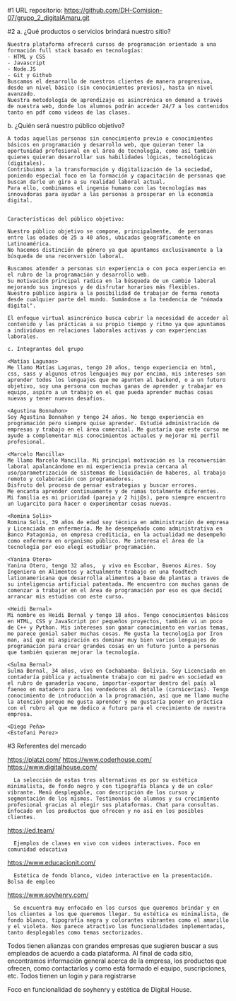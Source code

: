 #1 URL repositorio:
https://github.com/DH-Comision-07/grupo_2_digitalAmaru.git

#2
a. ¿Qué productos o servicios brindará nuestro sitio?

    Nuestra plataforma ofrecerá cursos de programación orientado a una formación full stack basado en tecnologías:
    - HTML y CSS
    - Javascript
    - Node.JS
    - Git y Github
    Buscamos el desarrollo de nuestros clientes de manera progresiva, desde un nivel básico (sin conocimientos previos), hasta un nivel avanzado.
    Nuestra metodología de aprendizaje es asincrónica on demand a través de nuestra web, donde los alumnos podrán acceder 24/7 a los contenidos tanto en pdf como videos de las clases.

b. ¿Quién será nuestro público objetivo?

    A todas aquellas personas sin conocimiento previo o conocimientos básicos en programación y desarrollo web, que quieran tener la oportunidad profesional en el área de tecnología, como así también quienes quieran desarrollar sus habilidades lógicas, tecnológicas (digitales).
    Contribuimos a la transformación y digitalización de la sociedad, poniendo especial foco en la formación y capacitación de personas que buscan darle un giro a su realidad laboral actual.
    Para ello, combinamos el ingenio humano con las tecnologías mas innovadoras para ayudar a las personas a prosperar en la economía digital.


    Características del público objetivo:

    Nuestro público objetivo se compone, principalmente,  de personas entre las edades de 25 a 40 años, ubicadas geográficamente en Latinoamérica.
    No hacemos distinción de género ya que apuntamos exclusivamente a la búsqueda de una reconversión laboral.

    Buscamos atender a personas sin experiencia o con poca experiencia en el rubro de la programación y desarrollo web.
    Su motivación principal radica en la búsqueda de un cambio laboral mejorando sus ingresos y de disfrutar horarios más flexibles.
    Nuestro público aspira a la posibilidad de trabajar de forma remota desde cualquier parte del mundo. Sumándose a la tendencia de "nómada digital".

    El enfoque virtual asincrónico busca cubrir la necesidad de acceder al contenido y las prácticas a su propio tiempo y ritmo ya que apuntamos a individuos en relaciones laborales activas y con experiencias laborales.

    c. Integrantes del grupo

    <Matías Lagunas>
    Me llamo Matías Lagunas, tengo 20 años, tengo experiencia en html, css, sass y algunos otros lenguajes muy por encima, mis intereses son aprender todos los lenguajes que me apunten al backend, o a un futuro objetivo, soy una persona con muchas ganas de aprender y trabajar en equipo, aspiro a un trabajo en el que pueda aprender muchas cosas nuevas y tener nuevos desafios.

    <Agustina Bonnahon>
    Soy Agustina Bonnahon y tengo 24 años. No tengo experiencia en programación pero siempre quise aprender. Estudié administración de empresas y trabajo en el área comercial. Me gustaría que este curso me ayude a complementar mis conocimientos actuales y mejorar mi perfil profesional.

    <Marcelo Mancilla>
    Me llamo Marcelo Mancilla. Mi principal motivación es la reconversión laboral apalancándome en mi experiencia previa cercana al uso/parametrización de sistemas de liquidación de haberes, al trabajo remoto y colaboración con programadores.
    Disfruto del proceso de pensar estrategias y buscar errores.
    Me encanta aprender continuamente y de ramas totalmente diferentes.
    Mi familia es mi prioridad (pareja y 2 hij@s), pero siempre encuentro un lugarcito para hacer o experimentar cosas nuevas.

    <Romina Solis>
    Romina Solis, 39 años de edad soy técnica en administración de empresa y Licenciada en enfermería. Me he desempeñado como administrativa en Banco Patagonia, en empresa crediticia, en la actualidad me desempeño como enfermera en organismo público. Me interesa el área de la tecnología por eso elegí estudiar programación.

    <Yanina Otero>
    Yanina Otero, tengo 32 años,  y vivo en Escobar, Buenos Aires. Soy Ingeniera en Alimentos y actualmente trabajo en una foodtech lationamericana que desarrolla alimentos a base de plantas a traves de su inteligencia artificial patentada. Me encuentro con muchas ganas de comenzar a trabajar en el área de programación por eso es que decidí arrancar mis estudios con este curso.

    <Heidi Bernal>
    Mi nombre es Heidi Bernal y tengo 18 años. Tengo conocimientos básicos en HTML, CSS y JavaScript por pequeños proyectos, también vi un poco de C++ y Python. Mis intereses son ganar conocimiento en varios temas, me parece genial saber muchas cosas. Me gusta la tecnología por Iron man, así que mi aspiración es dominar muy bien varios lenguajes de programación para crear grandes cosas en un futuro junto a personas que también quieran mejorar la tecnología.

    <Sulma Bernal>
    Sulma Bernal, 34 años, vivo en Cochabamba- Bolivia. Soy Licenciada en contaduría pública y actualmente trabajo con mi padre en sociedad en el rubro de ganadería vacuno, importar-exportar dentro del país al faeneo en matadero para los vendedores al detalle (carnicerías). Tengo conocimiento de introducción a la programación, así que me llamo mucho la atención porque me gusta aprender y me gustaría poner en práctica con el rubro al que me dedico a futuro para el crecimiento de nuestra empresa.

    <Diego Peña>
    <Estefani Perez>

#3 Referentes del mercado

https://platzi.com/
https://www.coderhouse.com/
https://www.digitalhouse.com/

      La selección de estas tres alternativas es por su estética minimalista, de fondo negro y con tipografía blanca y de un color vibrante. Menú desplegable, con descripción de los cursos y segmentación de los mismos. Testimonios de alumnos y su crecimiento profesional gracias al elegir sus plataformas. Chat para consultas. Enfocado en los productos que ofrecen y no así en los posibles clientes.

https://ed.team/

      Ejemplos de clases en vivo con videos interactivos. Foco en comunidad educativa

https://www.educacionit.com/

      Estética de fondo blanco, video interactivo en la presentación. Bolsa de empleo

https://www.soyhenry.com/

      Se encuentra muy enfocado en los cursos que queremos brindar y en los clientes a los que queremos llegar. Su estética es minimalista, de fondo blanco, tipografía negra y colorantes vibrantes como el amarillo y el violeta. Nos parece atractivo las funcionalidades implementadas, tanto desplegables como temas sectorizados.

Todos tienen alianzas con grandes empresas que sugieren buscar a sus empleados de acuerdo a cada plataforma. Al final de cada sitio, encontramos información general acerca de la empresa, los productos que ofrecen, como contactarlos y como está formado el equipo, suscripciones, etc. Todos tienen un login y para registrarse

Foco en funcionalidad de soyhenry y estética de Digital House.
